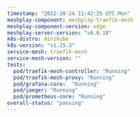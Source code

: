 ```yaml
---
timestamp: "2022-10-24 11:42:25 UTC Mon"
meshplay-component: meshplay-traefik-mesh
meshplay-component-version: edge
meshplay-server-version: "v0.6.18"
k8s-distro: minikube
k8s-version: "v1.25.3"
service-mesh: traefik-mesh
service-mesh-version: ""
tests:
  pod/traefik-mesh-controller: "Running"
  pod/traefik-mesh-proxy: "Running"
  pod/grafana-core:  "Running"
  pod/jaeger: "Running"
  pod/prometheus-core: "Running" 
overall-status: "passing"
---
```


